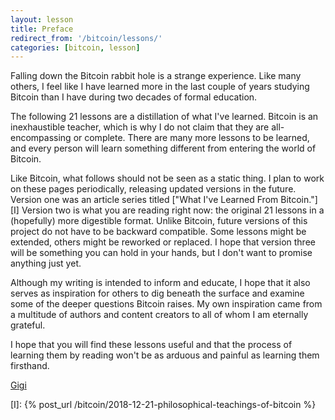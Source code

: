 ```yaml
---
layout: lesson
title: Preface
redirect_from: '/bitcoin/lessons/'
categories: [bitcoin, lesson]
---
```

Falling down the Bitcoin rabbit hole is a strange experience. Like many others,
I feel like I have learned more in the last couple of years studying Bitcoin
than I have during two decades of formal education.

The following 21 lessons are a distillation of what I've learned. Bitcoin is an
inexhaustible teacher, which is why I do not claim that they are
all-encompassing or complete. There are many more lessons to be learned, and
every person will learn something different from entering the world of Bitcoin.

Like Bitcoin, what follows should not be seen as a static thing. I plan to work
on these pages periodically, releasing updated versions in the future. Version
one was an article series titled ["What I've Learned From Bitcoin."][I] Version
two is what you are reading right now: the original 21 lessons in a (hopefully)
more digestible format. Unlike Bitcoin, future versions of this project do not
have to be backward compatible. Some lessons might be extended, others might be
reworked or replaced. I hope that version three will be something you can hold
in your hands, but I don't want to promise anything just yet.

Although my writing is intended to inform and educate, I hope that it also
serves as inspiration for others to dig beneath the surface and examine some of
the deeper questions Bitcoin raises. My own inspiration came from a multitude of
authors and content creators to all of whom I am eternally grateful.

I hope that you will find these lessons useful and that the process of learning
them by reading won't be as arduous and painful as learning them firsthand.  

[Gigi][dergigi]

<!-- Internal -->
[I]: {% post_url /bitcoin/2018-12-21-philosophical-teachings-of-bitcoin %}

<!-- Twitter -->
[dergigi]: https://twitter.com/dergigi
